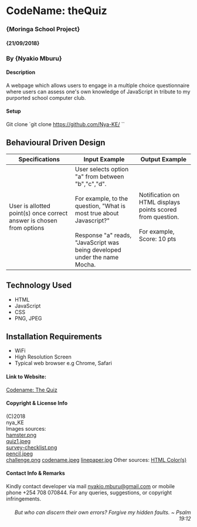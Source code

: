# CodeName: theQuiz
### {Moringa School Project}
#### {21/09/2018}
### By {Nyakio Mburu}

#### Description
A webpage which allows users to engage in a multiple choice questionnaire where users can assess one's own knowledge of JavaScript in tribute to my purported school computer club.

#### Setup
Git clone
`git clone https://github.com/Nya-KE/<insert>
``
## Behavioural Driven Design
|Specifications|Input Example|Output Example|
|--------------|-------------|--------------|
|User is allotted point(s) once correct answer is chosen from  options | User selects option "a" from between "b","c","d". <br> <br> For example, to the question, "What is most true about Javascript?" <br> <br> Response "a" reads, "JavaScript was being developed under the name Mocha.| Notification on HTML displays points scored from question. <br> <br> For example, Score: 10 pts  |

## Technology Used
* HTML
* JavaScript
* CSS
* PNG, JPEG

## Installation Requirements
* WiFi
* High Resolution Screen
* Typical web browser e.g  Chrome, Safari

#### Link to Website:
[Codename: The Quiz](https://nya-ke.github.io/Codename-TheQuiz/)

#### Copyright & License Info
(C)2018 <br>
nya_KE <br>
Images sources:<br>
[hamster.png](https://melbournechapter.net/images/hamster-wheel-clipart-6.png)<br>
[quiz1.jpeg](http://thesocialmediamonthly.com/wp-content/uploads/2018/01/quiz.jpg)<br>
[survey-checklist.png](https://www.checkmarket.com/wp-content/uploads/2016/08/survey-checklist.png)<br>
[pencil.jpeg](https://encrypted-tbn0.gstatic.com/images?q=tbn:ANd9GcRXAkLiuTZ4ClHBby-idmPhgcADBV0Vy3iqc_t2wSuwfS5iFwz2bA)<br>
[challenge.png](http://smallbizclub.com/sales-and-marketing/advertising-and-lead-generation/how-to-create-your-own-social-media-quiz-for-lead-generation/)
[codename.jpeg](https://cdn.frankwatching.com/app/uploads/2017/10/quiz-mogelijkheden.jpg)
[linepaper.jpg](https://www.vectorstock.com/royalty-free-vector/blank-note-paper-on-transparent-background-vector-16310930)
Other sources:
[HTML Color(s)](insert)

#### Contact Info & Remarks
Kindly contact developer via mail nyakio.mburu@gmail.com or mobile phone +254 708 070844. For any queries, suggestions, or copyright infringements.<br>


###### <p style='text-align: right;'> But who can discern their own errors? Forgive my hidden faults. ~ Psalm 19:12 </p>
